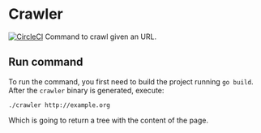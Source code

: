 # Crawler
[![CircleCI](https://circleci.com/gh/davilag/crawler/tree/master.svg?style=svg)](https://circleci.com/gh/davilag/crawler/tree/master)
Command to crawl given an URL. 


## Run command
To run the command, you first need to build the project running `go build`. After the `crawler` binary is generated, execute:
```
./crawler http://example.org
```
Which is going to return a tree with the content of the page.
